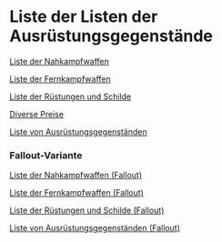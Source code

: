 # Liste der Listen der Ausrüstungsgegenstände

[Liste der Nahkampfwaffen](Liste_der_Nahkampfwaffen.md)

[Liste der Fernkampfwaffen](Liste_der_Fernkampfwaffen.md)

[Liste der Rüstungen und Schilde](Liste_der_Rüstungen_und_Schilde.md)

[Diverse Preise](Diverse_Preise.md)

[Liste von Ausrüstungsgegenständen](Liste_von_Ausrüstungsgegenständen.md)



### Fallout-Variante

[Liste der Nahkampfwaffen (Fallout)](Liste_der_Nahkampfwaffen_(Fallout).md)

[Liste der Fernkampfwaffen (Fallout)](Liste_der_Fernkampfwaffen_(Fallout).md)

[Liste der Rüstungen und Schilde (Fallout)](Liste_der_Rüstungen_und_Schilde_(Fallout).md)

[Liste von Ausrüstungsgegenständen (Fallout)](Liste_von_Ausrüstungsgegenständen_(Fallout).md)
